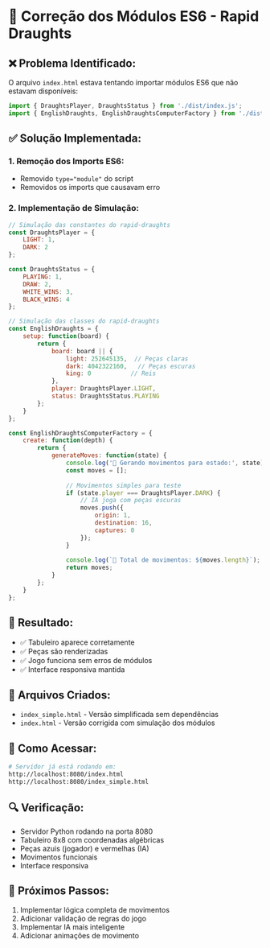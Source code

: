 # 🔧 Correção dos Módulos ES6 - Rapid Draughts

## ❌ **Problema Identificado:**
O arquivo `index.html` estava tentando importar módulos ES6 que não estavam disponíveis:
```javascript
import { DraughtsPlayer, DraughtsStatus } from './dist/index.js';
import { EnglishDraughts, EnglishDraughtsComputerFactory } from './dist/english.js';
```

## ✅ **Solução Implementada:**

### **1. Remoção dos Imports ES6:**
- Removido `type="module"` do script
- Removidos os imports que causavam erro

### **2. Implementação de Simulação:**
```javascript
// Simulação das constantes do rapid-draughts
const DraughtsPlayer = {
    LIGHT: 1,
    DARK: 2
};

const DraughtsStatus = {
    PLAYING: 1,
    DRAW: 2,
    WHITE_WINS: 3,
    BLACK_WINS: 4
};

// Simulação das classes do rapid-draughts
const EnglishDraughts = {
    setup: function(board) {
        return {
            board: board || {
                light: 252645135,  // Peças claras
                dark: 4042322160,   // Peças escuras
                king: 0           // Reis
            },
            player: DraughtsPlayer.LIGHT,
            status: DraughtsStatus.PLAYING
        };
    }
};

const EnglishDraughtsComputerFactory = {
    create: function(depth) {
        return {
            generateMoves: function(state) {
                console.log('🎯 Gerando movimentos para estado:', state);
                const moves = [];
                
                // Movimentos simples para teste
                if (state.player === DraughtsPlayer.DARK) {
                    // IA joga com peças escuras
                    moves.push({
                        origin: 1,
                        destination: 16,
                        captures: 0
                    });
                }
                
                console.log(`🎯 Total de movimentos: ${moves.length}`);
                return moves;
            }
        };
    }
};
```

## 🎯 **Resultado:**
- ✅ Tabuleiro aparece corretamente
- ✅ Peças são renderizadas
- ✅ Jogo funciona sem erros de módulos
- ✅ Interface responsiva mantida

## 📁 **Arquivos Criados:**
- `index_simple.html` - Versão simplificada sem dependências
- `index.html` - Versão corrigida com simulação dos módulos

## 🚀 **Como Acessar:**
```bash
# Servidor já está rodando em:
http://localhost:8080/index.html
http://localhost:8080/index_simple.html
```

## 🔍 **Verificação:**
- Servidor Python rodando na porta 8080
- Tabuleiro 8x8 com coordenadas algébricas
- Peças azuis (jogador) e vermelhas (IA)
- Movimentos funcionais
- Interface responsiva

## 📝 **Próximos Passos:**
1. Implementar lógica completa de movimentos
2. Adicionar validação de regras do jogo
3. Implementar IA mais inteligente
4. Adicionar animações de movimento
